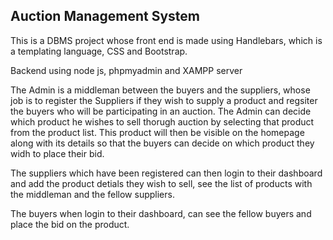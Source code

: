 ## Auction Management System

This is a DBMS project whose front end is made using Handlebars, which is a templating language, CSS and Bootstrap.

Backend using node js, phpmyadmin and XAMPP server

The Admin is a middleman between the buyers and the suppliers, whose job is to register the Suppliers if they wish to supply a product and regsiter the buyers who will be participating in an auction. The Admin can decide which product he wishes to sell thorugh auction by selecting that product from the product list. This product will then be visible on the homepage along with its details so that the buyers can decide on which product they widh to place their bid.

The suppliers which have been registered can then login to their dashboard and add the product detials they wish to sell, see the list of products with the middleman and the fellow suppliers.

The buyers when login to their dashboard, can see the fellow buyers and place the bid on the product.